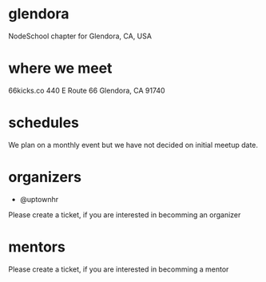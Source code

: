 # glendora
NodeSchool chapter for Glendora, CA, USA

# where we meet
66kicks.co
440 E Route 66
Glendora, CA 91740

# schedules
We plan on a monthly event but we have not decided on initial meetup date. 

# organizers
- @uptownhr

Please create a ticket, if you are interested in becomming an organizer

# mentors
Please create a ticket, if you are interested in becomming a mentor
